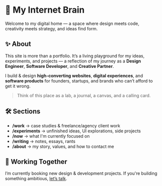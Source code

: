 # 🧠 My Internet Brain

Welcome to my digital home — a space where design meets code, creativity meets strategy, and ideas find form.

## ✨ About

This site is more than a portfolio. It’s a living playground for my ideas, experiments, and projects — a reflection of my journey as a **Design Engineer**, **Software Developer**, and **Creative Partner**.

I build & design **high-converting websites**, **digital experiences**, and **software products** for founders, startups, and brands who can’t afford to get it wrong.

> Think of this place as a lab, a journal, a canvas, and a calling card.

## 🛠️ Sections

- **/work** → case studies & freelance/agency client work
- **/experiments** → unfinished ideas, UI explorations, side projects
- **/now** → what I'm currently focused on
- **/writing** → notes, essays, rants
- **/about** → my story, values, and how to contact me

## 📩 Working Together

I’m currently booking new design & development projects.
If you're building something ambitious, [let’s talk](mailto:raimiibrahim44@gmail.com).
